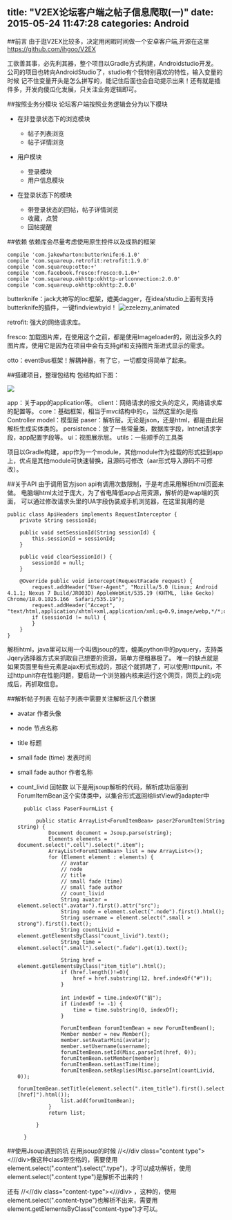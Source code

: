 title: "V2EX论坛客户端之帖子信息爬取(一)"
date: 2015-05-24 11:47:28
categories: Android
---
##前言
由于逛V2EX比较多，决定用闲暇时间做一个安卓客户端,开源在这里 https://github.com/ihgoo/V2EX

工欲善其事，必先利其器，整个项目以Gradle方式构建，Androidstudio开发。
公司的项目也转向AndroidStudio了，studio有个我特别喜欢的特性，输入变量的时候 记不住变量开头是怎么拼写的，能记住后面也会自动提示出来！还有就是插件多，开发向傻瓜化发展，只关注业务逻辑即可。
 <!--more-->
##按照业务分模块
论坛客户端按照业务逻辑会分为以下模块

- 在非登录状态下的浏览模块
	- 帖子列表浏览
	- 帖子详情浏览

- 用户模块
	- 登录模块
	- 用户信息模块

- 在登录状态下的模块
	- 带登录状态的回帖，帖子详情浏览
	- 收藏，点赞
	- 回帖提醒

##依赖
依赖库会尽量考虑使用原生控件以及成熟的框架

    compile 'com.jakewharton:butterknife:6.1.0'    
    compile 'com.squareup.retrofit:retrofit:1.9.0'
    compile 'com.squareup:otto:+'
    compile 'com.facebook.fresco:fresco:0.1.0+'
    compile 'com.squareup.okhttp:okhttp-urlconnection:2.0.0'
    compile 'com.squareup.okhttp:okhttp:2.0.0'

butterknife：jack大神写的Ioc框架，媲美dagger，在idea/studio上面有支持butterknife的插件，一键findviewbyid！
![ezelezny_animated](https://github.com/avast/android-butterknife-zelezny/raw/master/img/zelezny_animated.gif)

retrofit: 强大的网络请求库。

fresco: 加载图片库，在使用这个之前，都是使用Imageloader的，刚出没多久的图片库，使用它是因为在项目中会有支持gif和支持图片渐进式显示的需求。

otto：eventBus框架！解耦神器，有了它，一切都变得简单了起来。

##搭建项目，整理包结构
包结构如下图：

![](http://ihgoo.qiniudn.com/CB99A173-56B4-4B7E-9375-CAAF49288689.png)

app：关于app的application等。
client：网络请求的报文头的定义，网络请求库的配置等。
core：基础框架，相当于mvc结构中的c，当然这里的c是指Controller
model：模型层
paser：解析层。无论是json，还是html，都是由此层解析生成实体类的。
persistence：放了一些常量类，数据库字段，Intnet请求字段，app配置字段等。
ui：视图展示层。
utils：一些顺手的工具类

项目以Gradle构建，app作为一个module，其他module作为挂载的形式挂到app上，优点是其他module可快速替换，且源码可修改（aar形式导入源码不可修改）。

##关于API
由于调用官方json api有调用次数限制，于是考虑采用解析html页面来做。
电脑端html太过于庞大，为了省电降低app占用资源，解析的是wap端的页面，
可以通过修改请求头里的UA字段伪装成手机浏览器，在这里我用的是

	public class ApiHeaders implements RequestInterceptor {
	    private String sessionId;

	    public void setSessionId(String sessionId) {
	        this.sessionId = sessionId;
	    }

	    public void clearSessionId() {
	        sessionId = null;
	    }

	    @Override public void intercept(RequestFacade request) {
	        request.addHeader("User-Agent", "Mozilla/5.0 (Linux; Android 4.1.1; Nexus 7 Build/JRO03D) AppleWebKit/535.19 (KHTML, like Gecko) Chrome/18.0.1025.166  Safari/535.19");
	        request.addHeader("Accept", "text/html,application/xhtml+xml,application/xml;q=0.9,image/webp,*/*;q=0.8");
	        if (sessionId != null) {
	        }
	    }
	}


解析html，java里可以用一个叫做jsoup的库，媲美python中的pyquery，支持类Jqery选择器方式来抓取自己想要的资源，简单方便粗暴极了。
唯一的缺点就是如果页面里有些元素是ajax形式形成的，那这个就抓瞎了，可以使用httpunit，不过httpunit存在性能问题，要启动一个浏览器内核来运行这个网页，网页上的js完成后，再抓取信息。

##解析帖子列表
在帖子列表中需要关注解析这几个数据
- avatar 作者头像
- node	节点名称
- title 标题
- small fade (time) 发表时间
- small fade author 作者名称
- count_livid 回帖数
以下是用jsoup解析的代码，解析成功后塞到ForumItemBean这个实体类中，以集合形式返回给listView的adapter中

		public class PaserFourmList {

		    public static ArrayList<ForumItemBean> paser2ForumItem(String string) {
		        Document document = Jsoup.parse(string);
		        Elements elements = document.select(".cell").select(".item");
		        ArrayList<ForumItemBean> list = new ArrayList<>();
		        for (Element element : elements) {
		            // avatar
		            // node
		            // title
		            // small fade (time)
		            // small fade author
		            // count_livid
		            String avatar = element.select(".avatar").first().attr("src");
		            String node = element.select(".node").first().html();
		            String username = element.select(".small > strong").first().text();
		            String countLivid = element.getElementsByClass("count_livid").text();
		            String time = element.select(".small").select(".fade").get(1).text();

		            String href = element.getElementsByClass("item_title").html();
		            if (href.length()!=0){
		                href = href.substring(12, href.indexOf("#"));
		            }

		            int indexOf = time.indexOf("前");
		            if (indexOf != -1) {
		                time = time.substring(0, indexOf);
		            }

		            ForumItemBean forumItemBean = new ForumItemBean();
		            Member member = new Member();
		            member.setAvatarMini(avatar);
		            member.setUsername(username);
		            forumItemBean.setId(Misc.parseInt(href, 0));
		            forumItemBean.setMember(member);
		            forumItemBean.setLastTime(time);
		            forumItemBean.setReplies(Misc.parseInt(countLivid, 0));
		            forumItemBean.setTitle(element.select(".item_title").first().select("[href]").html());
		            list.add(forumItemBean);
		        }
		        return list;

		    }

		}


##使用Jsoup遇到的坑
在用jsoup的时候 //<//div class="content type"><///div>像这种class带空格的，需要使用 element.select(".content").select(".type")，才可以成功解析，使用element.select(".content type")是解析不出来的！

还有  //<//div class="content-type"><///div>   ，这种的，使用element.select(".content-type")也解析不出来，需要用element.getElementsByClass("content-type")才可以。










